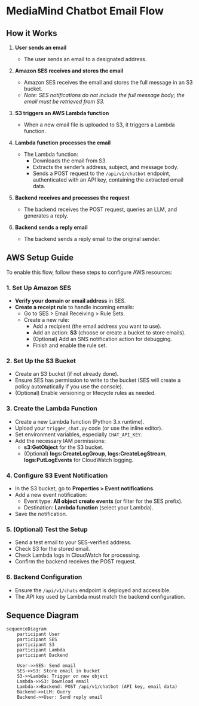 # MediaMind Chatbot Email Flow

## How it Works

1. **User sends an email**

   - The user sends an email to a designated address.

2. **Amazon SES receives and stores the email**

   - Amazon SES receives the email and stores the full message in an S3 bucket.
   - _Note: SES notifications do not include the full message body; the email must be retrieved from S3._

3. **S3 triggers an AWS Lambda function**

   - When a new email file is uploaded to S3, it triggers a Lambda function.

4. **Lambda function processes the email**

   - The Lambda function:
     - Downloads the email from S3.
     - Extracts the sender’s address, subject, and message body.
     - Sends a POST request to the `/api/v1/chatbot` endpoint, authenticated with an API key, containing the extracted email data.

5. **Backend receives and processes the request**

   - The backend receives the POST request, queries an LLM, and generates a reply.

6. **Backend sends a reply email**
   - The backend sends a reply email to the original sender.

## AWS Setup Guide

To enable this flow, follow these steps to configure AWS resources:

### 1. **Set Up Amazon SES**

- **Verify your domain or email address** in SES.
- **Create a receipt rule** to handle incoming emails:
  - Go to SES > Email Receiving > Rule Sets.
  - Create a new rule:
    - Add a recipient (the email address you want to use).
    - Add an action: **S3** (choose or create a bucket to store emails).
    - (Optional) Add an SNS notification action for debugging.
    - Finish and enable the rule set.

### 2. **Set Up the S3 Bucket**

- Create an S3 bucket (if not already done).
- Ensure SES has permission to write to the bucket (SES will create a policy automatically if you use the console).
- (Optional) Enable versioning or lifecycle rules as needed.

### 3. **Create the Lambda Function**

- Create a new Lambda function (Python 3.x runtime).
- Upload your `trigger_chat.py` code (or use the inline editor).
- Set environment variables, especially `CHAT_API_KEY`.
- Add the necessary IAM permissions:
  - **s3:GetObject** for the S3 bucket.
  - (Optional) **logs:CreateLogGroup**, **logs:CreateLogStream**, **logs:PutLogEvents** for CloudWatch logging.

### 4. **Configure S3 Event Notification**

- In the S3 bucket, go to **Properties > Event notifications**.
- Add a new event notification:
  - Event type: **All object create events** (or filter for the SES prefix).
  - Destination: **Lambda function** (select your Lambda).
- Save the notification.

### 5. **(Optional) Test the Setup**

- Send a test email to your SES-verified address.
- Check S3 for the stored email.
- Check Lambda logs in CloudWatch for processing.
- Confirm the backend receives the POST request.

### 6. **Backend Configuration**

- Ensure the `/api/v1/chats` endpoint is deployed and accessible.
- The API key used by Lambda must match the backend configuration.

## Sequence Diagram

```mermaid
sequenceDiagram
    participant User
    participant SES
    participant S3
    participant Lambda
    participant Backend

    User->>SES: Send email
    SES->>S3: Store email in bucket
    S3->>Lambda: Trigger on new object
    Lambda->>S3: Download email
    Lambda->>Backend: POST /api/v1/chatbot (API key, email data)
    Backend->>LLM: Query
    Backend->>User: Send reply email
```
